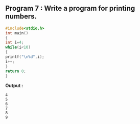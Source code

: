 ## Program 7 : Write a program for printing numbers.
```C
#include<stdio.h>
int main()
{
int i=4;
while(i<10)
{
printf("\n%d",i);
i++;
}
return 0;
}
```
**Output :** 
```
4
5
6
7
8
9
```
